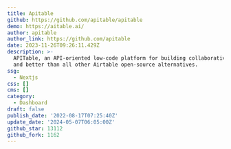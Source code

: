 ```yaml
---
title: Apitable
github: https://github.com/apitable/apitable
demo: https://aitable.ai/
author: apitable
author_link: https://github.com/apitable
date: 2023-11-26T09:26:11.429Z
description: >-
  APITable, an API-oriented low-code platform for building collaborative apps
  and better than all other Airtable open-source alternatives.
ssg:
  - Nextjs
css: []
cms: []
category:
  - Dashboard
draft: false
publish_date: '2022-08-17T07:25:40Z'
update_date: '2024-05-07T06:05:00Z'
github_star: 13112
github_fork: 1162
---
```

